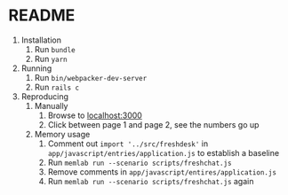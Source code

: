 # README

1. Installation
    1. Run `bundle`
    2. Run `yarn`
2. Running
    1. Run `bin/webpacker-dev-server`
    2. Run `rails c`
3. Reproducing
   1. Manually
       1. Browse to [localhost:3000](http://localhost:3000)
       2. Click between page 1 and page 2, see the numbers go up 
   2. Memory usage 
      1. Comment out `import '../src/freshdesk'` in `app/javascript/entries/application.js` to establish a baseline
      2. Run `memlab run --scenario scripts/freshchat.js`
      3. Remove comments in `app/javascript/entires/application.js`
      4. Run `memlab run --scenario scripts/freshchat.js` again
